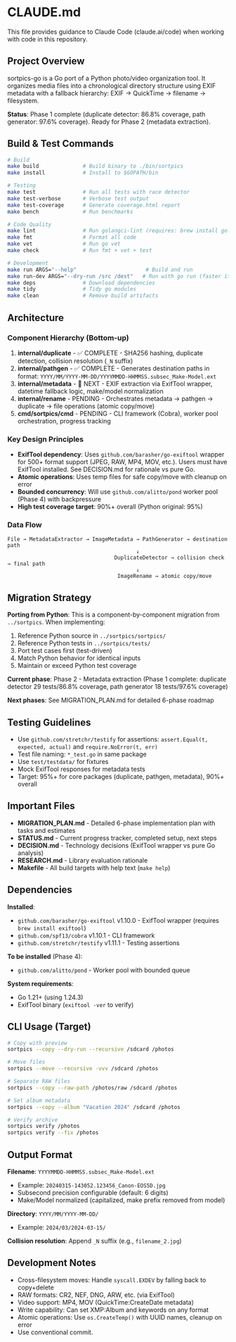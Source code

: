 # CLAUDE.md

This file provides guidance to Claude Code (claude.ai/code) when working with code in this repository.

## Project Overview

sortpics-go is a Go port of a Python photo/video organization tool. It organizes media files into a chronological directory structure using EXIF metadata with a fallback hierarchy: EXIF → QuickTime → filename → filesystem.

**Status**: Phase 1 complete (duplicate detector: 86.8% coverage, path generator: 97.6% coverage). Ready for Phase 2 (metadata extraction).

## Build & Test Commands

```bash
# Build
make build              # Build binary to ./bin/sortpics
make install            # Install to $GOPATH/bin

# Testing
make test               # Run all tests with race detector
make test-verbose       # Verbose test output
make test-coverage      # Generate coverage.html report
make bench              # Run benchmarks

# Code Quality
make lint               # Run golangci-lint (requires: brew install golangci-lint)
make fmt                # Format all code
make vet                # Run go vet
make check              # Run fmt + vet + test

# Development
make run ARGS="--help"                      # Build and run
make run-dev ARGS="--dry-run /src /dest"   # Run with go run (faster iteration)
make deps               # Download dependencies
make tidy               # Tidy go modules
make clean              # Remove build artifacts
```

## Architecture

### Component Hierarchy (Bottom-up)

1. **internal/duplicate** - ✅ COMPLETE - SHA256 hashing, duplicate detection, collision resolution (`_N` suffix)
2. **internal/pathgen** - ✅ COMPLETE - Generates destination paths in format: `YYYY/MM/YYYY-MM-DD/YYYYMMDD-HHMMSS.subsec_Make-Model.ext`
3. **internal/metadata** - 🚧 NEXT - EXIF extraction via ExifTool wrapper, datetime fallback logic, make/model normalization
4. **internal/rename** - PENDING - Orchestrates metadata → pathgen → duplicate → file operations (atomic copy/move)
5. **cmd/sortpics/cmd** - PENDING - CLI framework (Cobra), worker pool orchestration, progress tracking

### Key Design Principles

- **ExifTool dependency**: Uses `github.com/barasher/go-exiftool` wrapper for 500+ format support (JPEG, RAW, MP4, MOV, etc.). Users must have ExifTool installed. See DECISION.md for rationale vs pure Go.
- **Atomic operations**: Uses temp files for safe copy/move with cleanup on error
- **Bounded concurrency**: Will use `github.com/alitto/pond` worker pool (Phase 4) with backpressure
- **High test coverage target**: 90%+ overall (Python original: 95%)

### Data Flow

```
File → MetadataExtractor → ImageMetadata → PathGenerator → destination path
                                         ↓
                                  DuplicateDetector → collision check → final path
                                         ↓
                                   ImageRename → atomic copy/move
```

## Migration Strategy

**Porting from Python**: This is a component-by-component migration from `../sortpics`. When implementing:

1. Reference Python source in `../sortpics/sortpics/`
2. Reference Python tests in `../sortpics/tests/`
3. Port test cases first (test-driven)
4. Match Python behavior for identical inputs
5. Maintain or exceed Python test coverage

**Current phase**: Phase 2 - Metadata extraction (Phase 1 complete: duplicate detector 29 tests/86.8% coverage, path generator 18 tests/97.6% coverage)

**Next phases**: See MIGRATION_PLAN.md for detailed 6-phase roadmap

## Testing Guidelines

- Use `github.com/stretchr/testify` for assertions: `assert.Equal(t, expected, actual)` and `require.NoError(t, err)`
- Test file naming: `*_test.go` in same package
- Use `test/testdata/` for fixtures
- Mock ExifTool responses for metadata tests
- Target: 95%+ for core packages (duplicate, pathgen, metadata), 90%+ overall

## Important Files

- **MIGRATION_PLAN.md** - Detailed 6-phase implementation plan with tasks and estimates
- **STATUS.md** - Current progress tracker, completed setup, next steps
- **DECISION.md** - Technology decisions (ExifTool wrapper vs pure Go analysis)
- **RESEARCH.md** - Library evaluation rationale
- **Makefile** - All build targets with help text (`make help`)

## Dependencies

**Installed**:
- `github.com/barasher/go-exiftool` v1.10.0 - ExifTool wrapper (requires `brew install exiftool`)
- `github.com/spf13/cobra` v1.10.1 - CLI framework
- `github.com/stretchr/testify` v1.11.1 - Testing assertions

**To be installed** (Phase 4):
- `github.com/alitto/pond` - Worker pool with bounded queue

**System requirements**:
- Go 1.21+ (using 1.24.3)
- ExifTool binary (`exiftool -ver` to verify)

## CLI Usage (Target)

```bash
# Copy with preview
sortpics --copy --dry-run --recursive /sdcard /photos

# Move files
sortpics --move --recursive -vvv /sdcard /photos

# Separate RAW files
sortpics --copy --raw-path /photos/raw /sdcard /photos

# Set album metadata
sortpics --copy --album "Vacation 2024" /sdcard /photos

# Verify archive
sortpics verify /photos
sortpics verify --fix /photos
```

## Output Format

**Filename**: `YYYYMMDD-HHMMSS.subsec_Make-Model.ext`
- Example: `20240315-143052.123456_Canon-EOS5D.jpg`
- Subsecond precision configurable (default: 6 digits)
- Make/Model normalized (capitalized, make prefix removed from model)

**Directory**: `YYYY/MM/YYYY-MM-DD/`
- Example: `2024/03/2024-03-15/`

**Collision resolution**: Append `_N` suffix (e.g., `filename_2.jpg`)

## Development Notes

- Cross-filesystem moves: Handle `syscall.EXDEV` by falling back to copy+delete
- RAW formats: CR2, NEF, DNG, ARW, etc. (via ExifTool)
- Video support: MP4, MOV (QuickTime:CreateDate metadata)
- Write capability: Can set XMP:Album and keywords on any format
- Atomic operations: Use `os.CreateTemp()` with UUID names, cleanup on error
- Use conventional commit.